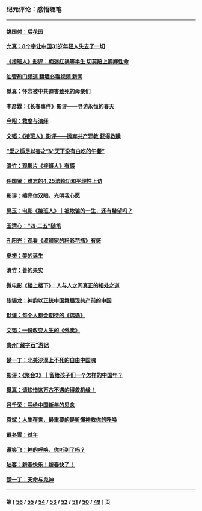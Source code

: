 ### 纪元评论：感悟随笔
---
#### [姚国付：后花园](../../pages/nsc1035/n14005301.md?05300330) 
#### [允真：8个字让中国31岁年轻人失去了一切](../../pages/nsc1035/n13999093.md?05300330) 
#### [《接班人》影评：痴迷红祸等半生 切莫赔上卿卿性命](../../pages/nsc1035/n13998676.md?05300330) 
#### [油管热门频道 翻墙必看视频 新闻](ok?05300330)
#### [觅真：怀念被中共迫害致死的母亲们](../../pages/nsc1035/n13997271.md?05300330) 
#### [李彦霖：《长春事件》影评——寻访永恒的春天](../../pages/nsc1035/n13995112.md?05300330) 
#### [今昭：救度与演绎](../../pages/nsc1035/n13992670.md?05300330) 
#### [文韬：《接班人》影评——抛弃共产邪教 获得救赎](../../pages/nsc1035/n13990160.md?05300330) 
#### [“爱之适足以害之”&“天下没有白吃的午餐”](../../pages/nsc1035/n13988391.md?05300330) 
#### [清竹：观影片《接班人》有感](../../pages/nsc1035/n13983561.md?05300330) 
#### [任国贤：难忘的4.25法轮功和平理性上访](../../pages/nsc1035/n13983482.md?05300330) 
#### [影评：擦亮你双眼，光明我心愿](../../pages/nsc1035/n13982333.md?05300330) 
#### [吴玉：电影《接班人》｜被欺骗的一生，还有希望吗？](../../pages/nsc1035/n13981972.md?05300330) 
#### [玉清心：“四·二五”随笔](../../pages/nsc1035/n13978628.md?05300330) 
#### [孔阳光：观看《淑颍家的粉彩花瓶》有感](../../pages/nsc1035/n13967929.md?05300330) 
#### [夏祷：美的诞生](../../pages/nsc1035/n13962321.md?05300330) 
#### [清竹：善的果实](../../pages/nsc1035/n13963980.md?05300330) 
#### [微电影《楼上楼下》：人与人之间真正的相处之道](../../pages/nsc1035/n13944319.md?05300330) 
#### [张锡龙：神韵以正统中国舞展现共产前的中国](../../pages/nsc1035/n13939727.md?05300330) 
#### [默谨：每个人都会期待的《偶遇》](../../pages/nsc1035/n13939091.md?05300330) 
#### [文韬：一份改变人生的《外卖》](../../pages/nsc1035/n13931822.md?05300330) 
#### [贵州“藏字石”游记](../../pages/nsc1035/n13923310.md?05300330) 
#### [楚一丁：北美沙漠上不死的自由中国魂](../../pages/nsc1035/n13921879.md?05300330) 
#### [影评：《聚会3》｜留给孩子们一个怎样的中国年？](../../pages/nsc1035/n13919652.md?05300330) 
#### [觅真：请珍惜这万古不遇的得救机缘！](../../pages/nsc1035/n13917157.md?05300330) 
#### [吕千荣：写给中国新年的思念](../../pages/nsc1035/n13915103.md?05300330) 
#### [袁斌：人生在世，最重要的是听懂神救你的呼唤](../../pages/nsc1035/n13914636.md?05300330) 
#### [戴冬雪：过年](../../pages/nsc1035/n13913311.md?05300330) 
#### [谭笑飞：神的呼唤，你听到了吗？](../../pages/nsc1035/n13912603.md?05300330) 
#### [陆客：新春快乐！新春快了！](../../pages/nsc1035/n13911771.md?05300330) 
#### [楚一丁：天命与鬼神](../../pages/nsc1035/n13904371.md?05300330) 

---
#### 第 [ [56](./56.md?05300330) / [55](./55.md?05300330) / [54](./54.md?05300330) / [53](./53.md?05300330) / [52](./52.md?05300330) / [51](./51.md?05300330) / [50](./50.md?05300330) / [49](./49.md?05300330) ] 页
